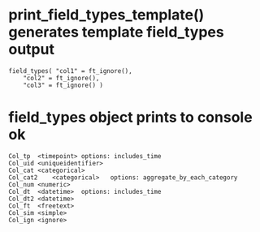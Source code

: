# print_field_types_template() generates template field_types output

    field_types( "col1" = ft_ignore(),
    	"col2" = ft_ignore(),
    	"col3" = ft_ignore() )

# field_types object prints to console ok

    Col_tp	<timepoint>	options: includes_time
    Col_uid	<uniqueidentifier>
    Col_cat	<categorical>
    Col_cat2	<categorical>	options: aggregate_by_each_category
    Col_num	<numeric>
    Col_dt	<datetime>	options: includes_time
    Col_dt2	<datetime>
    Col_ft	<freetext>
    Col_sim	<simple>
    Col_ign	<ignore>

